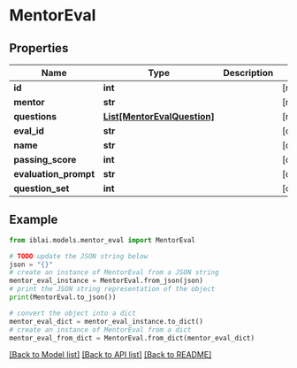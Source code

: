 # MentorEval


## Properties

Name | Type | Description | Notes
------------ | ------------- | ------------- | -------------
**id** | **int** |  | [readonly] 
**mentor** | **str** |  | [readonly] 
**questions** | [**List[MentorEvalQuestion]**](MentorEvalQuestion.md) |  | [readonly] 
**eval_id** | **str** |  | [optional] 
**name** | **str** |  | [optional] 
**passing_score** | **int** |  | [optional] 
**evaluation_prompt** | **str** |  | [optional] 
**question_set** | **int** |  | [optional] 

## Example

```python
from iblai.models.mentor_eval import MentorEval

# TODO update the JSON string below
json = "{}"
# create an instance of MentorEval from a JSON string
mentor_eval_instance = MentorEval.from_json(json)
# print the JSON string representation of the object
print(MentorEval.to_json())

# convert the object into a dict
mentor_eval_dict = mentor_eval_instance.to_dict()
# create an instance of MentorEval from a dict
mentor_eval_from_dict = MentorEval.from_dict(mentor_eval_dict)
```
[[Back to Model list]](../README.md#documentation-for-models) [[Back to API list]](../README.md#documentation-for-api-endpoints) [[Back to README]](../README.md)


